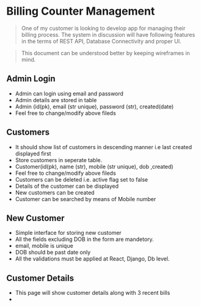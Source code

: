 # Billing Counter Management
>One of my customer is looking to develop app for managing their billing process. The system in discussion will have following features in the terms of REST API, Database Connectivity and proper UI.

> This document can be understood better by keeping wireframes in mind. 


## Admin Login
- Admin can login using email and password
- Admin details are stored in table
- Admin (id(pk), email (str unique), password (str), created(date)
- Feel free to change/modify above fileds

## Customers
- It should show list of customers in descending manner i.e last created displayed first
- Store customers in seperate table. 
- Customer(id(pk), name (str), mobile (str unique), dob ,created) 
- Feel free to change/modify above fileds
- Customers can be deleted i.e. active flag set to false
- Details of the customer can be displayed 
- New customers can be created
- Customer can be searched by means of Mobile number

## New Customer
- Simple interface for storing new customer
- All the fields excluding DOB in the form are mandetory.
- email, mobile is unique
- DOB should be past date only
- All the validations must be applied at React, Django, Db level. 

## Customer Details
- This page will show customer details along with 3 recent bills
- 
